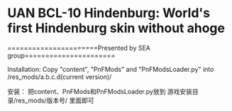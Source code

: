 ﻿# UAN BCL-10 Hindenburg: World's first Hindenburg skin without ahoge

======================Presented by SEA group======================

Installation: 
Copy "content", "PnFMods" and "PnFModsLoader.py" into /res_mods/a.b.c.d(current version)/

安装：
把content、PnFMods和PnFModsLoader.py放到
游戏安装目录/res_mods/版本号/ 
里面即可

